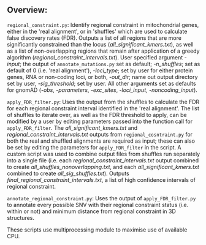 ## Overview:

`regional_constraint.py`: Identify regional constraint in mitochondrial genes, either in the 'real alignment', or in 'shuffles' which are used to calculate false discovery rates (FDR). Outputs a list of all regions that are more significantly constrained than the locus (*all_significant_kmers.txt*), as well as a list of non-overlapping regions that remain after application of a greedy algorithm (*regional_constraint_intervals.txt*). User specified argument *-input*;  the output of `annotate_mutations.py` set as default; *-n_shuffles*; set as default of  0 (i.e. 'real alignment'), *-loci_type*; set by user for either protein genes, RNA or non-coding loci, or both, *-out_dir*; name out output directory set by user, *-sig_threshold*; set by user. All other arguments set as defaults for gnomAD (*-obs*, *-parameters*, *-exc_sites*, *-loci_input*, *-noncoding_input*). 

`apply_FDR_filter.py`: Uses the output from the shuffles to calculate the FDR for each regional constraint interval identified in the 'real alignment'. The list of shuffles to iterate over, as well as the FDR threshold to apply, can be modified by a user by editing parameters passed into the function call for `apply_FDR_filter`. The *all_significant_kmers.txt* and *regional_constraint_intervals.txt* outputs from `regional_cosntraint.py` for both the real and shuffled alignments are required as input; these can also be set by editing the parameters for `apply_FDR_filter` in the script. A custom script was used to combine output files from shuffles run separately into a single file (i.e. each *regional_constraint_intervals.txt* output combined to create *all_shuffles_nonoverlapping.txt*, and each *all_significant_kmers.txt* combined to create *all_sig_shuffles.txt*). Outputs *final_regional_constraint_intervals.txt*, a list of high confidence intervals of regional constraint.

`annotate_regional_constraint.py`: Uses the output of `apply_FDR_filter.py` to annotate every possible SNV with their regional constraint status (i.e. within or not) and minimum distance from regional constraint in 3D structures.


These scripts use multiprocessing module to maximise use of available CPU.
